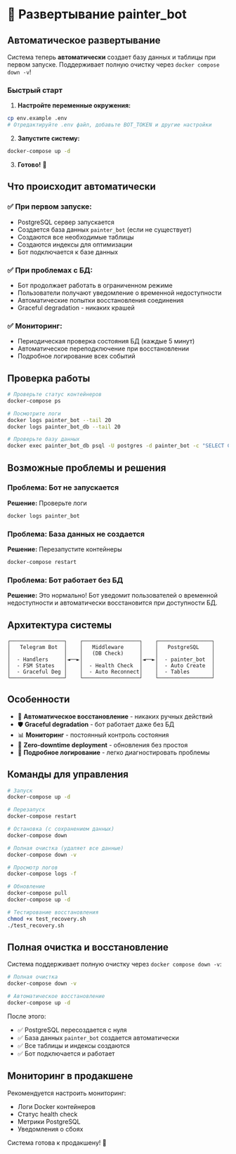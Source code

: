 # 🚀 Развертывание painter_bot

## Автоматическое развертывание

Система теперь **автоматически** создает базу данных и таблицы при первом запуске. Поддерживает полную очистку через `docker compose down -v`!

### Быстрый старт

1. **Настройте переменные окружения:**
```bash
cp env.example .env
# Отредактируйте .env файл, добавьте BOT_TOKEN и другие настройки
```

2. **Запустите систему:**
```bash
docker-compose up -d
```

3. **Готово!** 🎉

## Что происходит автоматически

### ✅ При первом запуске:
- PostgreSQL сервер запускается
- Создается база данных `painter_bot` (если не существует)
- Создаются все необходимые таблицы
- Создаются индексы для оптимизации
- Бот подключается к базе данных

### ✅ При проблемах с БД:
- Бот продолжает работать в ограниченном режиме
- Пользователи получают уведомление о временной недоступности
- Автоматические попытки восстановления соединения
- Graceful degradation - никаких крашей

### ✅ Мониторинг:
- Периодическая проверка состояния БД (каждые 5 минут)
- Автоматическое переподключение при восстановлении
- Подробное логирование всех событий

## Проверка работы

```bash
# Проверьте статус контейнеров
docker-compose ps

# Посмотрите логи
docker logs painter_bot --tail 20
docker logs painter_bot_db --tail 20

# Проверьте базу данных
docker exec painter_bot_db psql -U postgres -d painter_bot -c "SELECT COUNT(*) FROM users;"
```

## Возможные проблемы и решения

### Проблема: Бот не запускается
**Решение:** Проверьте логи
```bash
docker logs painter_bot
```

### Проблема: База данных не создается
**Решение:** Перезапустите контейнеры
```bash
docker-compose restart
```

### Проблема: Бот работает без БД
**Решение:** Это нормально! Бот уведомит пользователей о временной недоступности и автоматически восстановится при доступности БД.

## Архитектура системы

```
┌─────────────────┐    ┌──────────────────┐    ┌─────────────────┐
│   Telegram Bot  │    │   Middleware     │    │   PostgreSQL    │
│                 │    │   (DB Check)     │    │                 │
│  - Handlers     │◄──►│                  │◄──►│  - painter_bot  │
│  - FSM States   │    │  - Health Check  │    │  - Auto Create  │
│  - Graceful Deg │    │  - Auto Reconnect│    │  - Tables       │
└─────────────────┘    └──────────────────┘    └─────────────────┘
```

## Особенности

- 🔄 **Автоматическое восстановление** - никаких ручных действий
- 🛡️ **Graceful degradation** - бот работает даже без БД
- 📊 **Мониторинг** - постоянный контроль состояния
- 🚀 **Zero-downtime deployment** - обновления без простоя
- 📝 **Подробное логирование** - легко диагностировать проблемы

## Команды для управления

```bash
# Запуск
docker-compose up -d

# Перезапуск
docker-compose restart

# Остановка (с сохранением данных)
docker-compose down

# Полная очистка (удаляет все данные)
docker-compose down -v

# Просмотр логов
docker-compose logs -f

# Обновление
docker-compose pull
docker-compose up -d

# Тестирование восстановления
chmod +x test_recovery.sh
./test_recovery.sh
```

## Полная очистка и восстановление

Система поддерживает полную очистку через `docker compose down -v`:

```bash
# Полная очистка
docker-compose down -v

# Автоматическое восстановление
docker-compose up -d
```

После этого:
- ✅ PostgreSQL пересоздается с нуля
- ✅ База данных `painter_bot` создается автоматически
- ✅ Все таблицы и индексы создаются
- ✅ Бот подключается и работает

## Мониторинг в продакшене

Рекомендуется настроить мониторинг:
- Логи Docker контейнеров
- Статус health check
- Метрики PostgreSQL
- Уведомления о сбоях

Система готова к продакшену! 🎯
